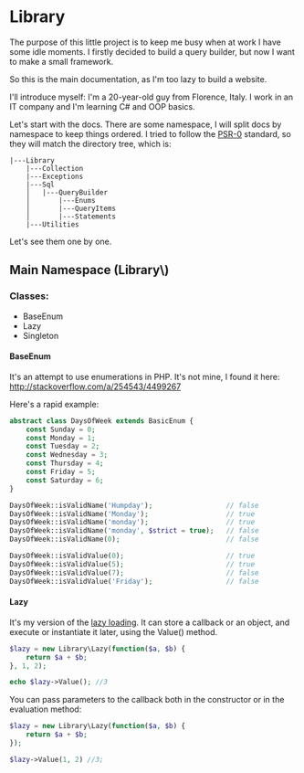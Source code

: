 # Library
The purpose of this little project is to keep me busy when at work I have some idle moments. I firstly decided to build a query builder, but now I want to make a small framework.

So this is the main documentation, as I'm too lazy to build a website.

I'll introduce myself: I'm a 20-year-old guy from Florence, Italy. I work in an IT company and I'm learning C# and OOP basics.

Let's start with the docs. There are some namespace, I will split docs by namespace to keep things ordered. I tried to follow the [PSR-0](https://github.com/php-fig/fig-standards/blob/master/accepted/PSR-0.md) standard, so they will match the directory tree, which is:

    |---Library
        |---Collection
        |---Exceptions
        |---Sql
        │   |---QueryBuilder
        │       |---Enums
        │       |---QueryItems
        │       |---Statements
        |---Utilities

Let's see them one by one.

## Main Namespace (Library\\)
### Classes:
  * BaseEnum
  * Lazy
  * Singleton

#### BaseEnum
It's an attempt to use enumerations in PHP. It's not mine, I found it here: http://stackoverflow.com/a/254543/4499267

Here's a rapid example:
```PHP
abstract class DaysOfWeek extends BasicEnum {
    const Sunday = 0;
    const Monday = 1;
    const Tuesday = 2;
    const Wednesday = 3;
    const Thursday = 4;
    const Friday = 5;
    const Saturday = 6;
}

DaysOfWeek::isValidName('Humpday');                  // false
DaysOfWeek::isValidName('Monday');                   // true
DaysOfWeek::isValidName('monday');                   // true
DaysOfWeek::isValidName('monday', $strict = true);   // false
DaysOfWeek::isValidName(0);                          // false

DaysOfWeek::isValidValue(0);                         // true
DaysOfWeek::isValidValue(5);                         // true
DaysOfWeek::isValidValue(7);                         // false
DaysOfWeek::isValidValue('Friday');                  // false
```

#### Lazy
It's my version of the [lazy loading](http://en.wikipedia.org/wiki/Lazy_loading). It can store a callback or an object, and execute or instantiate it later, using the Value() method.

```PHP
$lazy = new Library\Lazy(function($a, $b) {
	return $a + $b;
}, 1, 2);

echo $lazy->Value(); //3
```

You can pass parameters to the callback both in the constructor or in the evaluation method:
```PHP
$lazy = new Library\Lazy(function($a, $b) {
	return $a + $b;
});

$lazy->Value(1, 2) //3;
```
